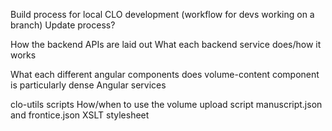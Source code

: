 Build process for local CLO development (workflow for devs working on a branch)
Update process?

How the backend APIs are laid out
What each backend service does/how it works

What each different angular components does
volume-content component is particularly dense
Angular services

clo-utils scripts
How/when to use the volume upload script
manuscript.json and frontice.json
XSLT stylesheet